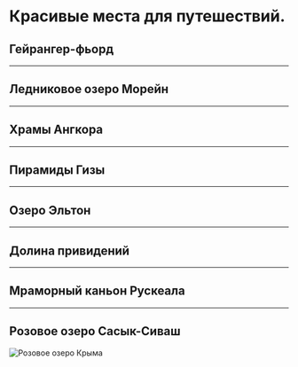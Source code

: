 # Красивые места для путешествий.

## **Гейрангер-фьорд**

---

## **Ледниковое озеро Морейн**


------

## **Храмы Ангкора**

---

## **Пирамиды Гизы**


----

## **Озеро Эльтон**


----
## **Долина привидений**

----

## **Мраморный каньон Рускеала**


----
## **Розовое озеро Сасык-Сиваш**
![Розовое озеро Крыма](Pink-ozero.jpg)